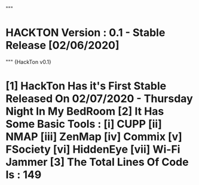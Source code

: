 """
# HACKTON Version : 0.1 - Stable Release [02/06/2020]
"""
{HackTon v0.1}

[1] HackTon Has it's First Stable Released On 02/07/2020 - Thursday Night In My BedRoom
[2] It Has Some Basic Tools :
 [i]   CUPP
 [ii]  NMAP
 [iii] ZenMap
 [iv]  Commix
 [v]   FSociety
 [vi]  HiddenEye
 [vii] Wi-Fi Jammer
[3] The Total Lines Of Code Is : 149
====================================================================================================================================
